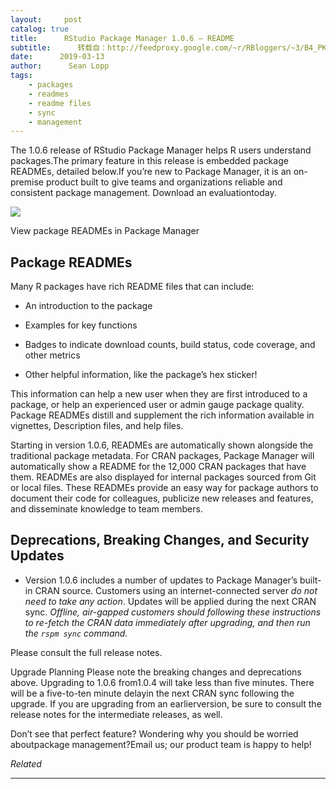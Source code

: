 ```yaml
---
layout:     post
catalog: true
title:      RStudio Package Manager 1.0.6 – README
subtitle:      转载自：http://feedproxy.google.com/~r/RBloggers/~3/B4_PKqnw1lo/
date:      2019-03-13
author:      Sean Lopp
tags:
    - packages
    - readmes
    - readme files
    - sync
    - management
---
```






The 1.0.6 release of RStudio Package Manager helps R users understand packages.The primary feature in this release is embedded package READMEs, detailed below.If you’re new to Package Manager, it is an on-premise product built to give teams and organizations reliable and consistent package management. Download an evaluationtoday.

![](https://i1.wp.com/blog.rstudio.com/images/rspm-106-readmes.png?w=456&ssl=1)


View package READMEs in Package Manager

## Package READMEs

Many R packages have rich README files that can include:

- An introduction to the package

- Examples for key functions

- Badges to indicate download counts, build status, code coverage, and other metrics

- Other helpful information, like the package’s hex sticker!


This information can help a new user when they are first introduced to a package, or help an experienced user or admin gauge package quality. Package READMEs distill and supplement the rich information available in vignettes, Description files, and help files.

Starting in version 1.0.6, READMEs are automatically shown alongside the traditional package metadata. For CRAN packages, Package Manager will automatically show a README for the 12,000 CRAN packages that have them. READMEs are also displayed for internal packages sourced from Git or local files. These READMEs provide an easy way for package authors to document their code for colleagues, publicize new releases and features, and disseminate knowledge to team members.

## Deprecations, Breaking Changes, and Security Updates

- Version 1.0.6 includes a number of updates to Package Manager’s built-in CRAN source. Customers using an internet-connected server *do not need to take any action*. Updates will be applied during the next CRAN sync. *Offline, air-gapped customers should following these instructions to re-fetch the CRAN data immediately after upgrading, and then run the `rspm sync` command.*


Please consult the full release notes.

> 
Upgrade Planning
Please note the breaking changes and deprecations above. Upgrading to 1.0.6 from1.0.4 will take less than five minutes. There will be a five-to-ten minute delayin the next CRAN sync following the upgrade. If you are upgrading from an earlierversion, be sure to consult the release notes for the intermediate releases, as well.


Don’t see that perfect feature? Wondering why you should be worried aboutpackage management?Email us; our product team is happy to help!


*Related*








---
